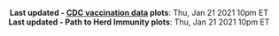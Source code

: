 <p align="center">
    <b>Last updated - <a href="https://covid.cdc.gov/covid-data-tracker/#vaccinations" target="_blank">CDC vaccination data</a> plots</b>: Thu, Jan 21 2021 10pm ET<br>
    <b>Last updated - Path to Herd Immunity plots</b>: Thu, Jan 21 2021 10pm ET
    </p>